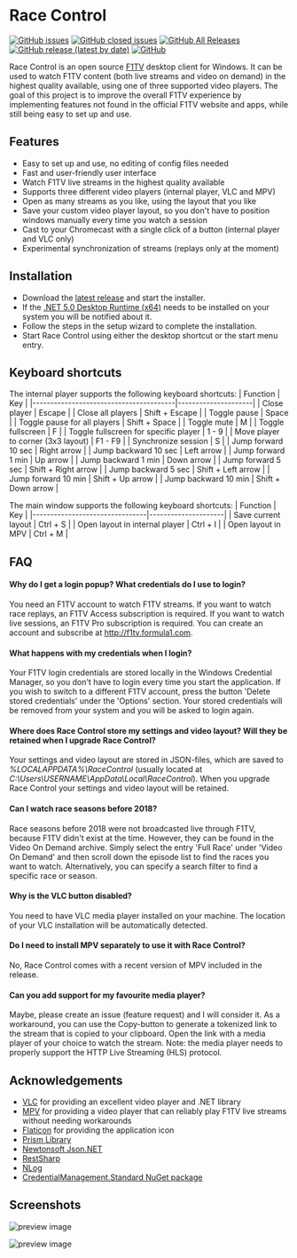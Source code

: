 # Race Control

[![GitHub issues](https://img.shields.io/github/issues/robvdpol/RaceControl)](https://github.com/robvdpol/RaceControl/issues?q=is%3Aopen+is%3Aissue)
[![GitHub closed issues](https://img.shields.io/github/issues-closed/robvdpol/RaceControl)](https://github.com/robvdpol/RaceControl/issues?q=is%3Aissue+is%3Aclosed)
[![GitHub All Releases](https://img.shields.io/github/downloads/robvdpol/RaceControl/total)](https://github.com/robvdpol/RaceControl/releases)
[![GitHub release (latest by date)](https://img.shields.io/github/v/release/robvdpol/RaceControl)](https://github.com/robvdpol/RaceControl/releases/latest)
[![GitHub](https://img.shields.io/github/license/robvdpol/RaceControl)](https://github.com/robvdpol/RaceControl/blob/master/LICENSE.md)

Race Control is an open source [F1TV](https://f1tv.formula1.com) desktop client for Windows. It can be used to watch F1TV content (both live streams and video on demand) in the highest quality available, using one of three supported video players. The goal of this project is to improve the overall F1TV experience by implementing features not found in the official F1TV website and apps, while still being easy to set up and use.

## Features
* Easy to set up and use, no editing of config files needed
* Fast and user-friendly user interface
* Watch F1TV live streams in the highest quality available
* Supports three different video players (internal player, VLC and MPV)
* Open as many streams as you like, using the layout that you like
* Save your custom video player layout, so you don't have to position windows manually every time you watch a session
* Cast to your Chromecast with a single click of a button (internal player and VLC only)
* Experimental synchronization of streams (replays only at the moment)

## Installation
* Download the [latest release](https://github.com/robvdpol/RaceControl/releases/latest) and start the installer.
* If the [.NET 5.0 Desktop Runtime (x64)](https://dotnet.microsoft.com/download/dotnet-core/5.0/runtime) needs to be installed on your system you will be notified about it.
* Follow the steps in the setup wizard to complete the installation.
* Start Race Control using either the desktop shortcut or the start menu entry.

## Keyboard shortcuts
The internal player supports the following keyboard shortcuts:
| Function                               | Key                 |
|----------------------------------------|---------------------|
| Close player                           | Escape              |
| Close all players                      | Shift + Escape      |
| Toggle pause                           | Space               |
| Toggle pause for all players           | Shift + Space       |
| Toggle mute                            | M                   |
| Toggle fullscreen                      | F                   |
| Toggle fullscreen for specific player  | 1 - 9               |
| Move player to corner (3x3 layout)     | F1 - F9             |
| Synchronize session                    | S                   |
| Jump forward 10 sec                    | Right arrow         |
| Jump backward 10 sec                   | Left arrow          |
| Jump forward 1 min                     | Up arrow            |
| Jump backward 1 min                    | Down arrow          |
| Jump forward 5 sec                     | Shift + Right arrow |
| Jump backward 5 sec                    | Shift + Left arrow  |
| Jump forward 10 min                    | Shift + Up arrow    |
| Jump backward 10 min                   | Shift + Down arrow  |

The main window supports the following keyboard shortcuts:
| Function                       | Key                 |
|--------------------------------|---------------------|
| Save current layout            | Ctrl + S            |
| Open layout in internal player | Ctrl + I            |
| Open layout in MPV             | Ctrl + M            |

## FAQ
#### Why do I get a login popup? What credentials do I use to login?
You need an F1TV account to watch F1TV streams. If you want to watch race replays, an F1TV Access subscription is required. If you want to watch live sessions, an F1TV Pro subscription is required. You can create an account and subscribe at http://f1tv.formula1.com.

#### What happens with my credentials when I login?
Your F1TV login credentials are stored locally in the Windows Credential Manager, so you don't have to login every time you start the application. If you wish to switch to a different F1TV account, press the button 'Delete stored credentials' under the 'Options' section. Your stored credentials will be removed from your system and you will be asked to login again.

#### Where does Race Control store my settings and video layout? Will they be retained when I upgrade Race Control?
Your settings and video layout are stored in JSON-files, which are saved to *%LOCALAPPDATA%\RaceControl* (usually located at *C:\Users\USERNAME\AppData\Local\RaceControl*). When you upgrade Race Control your settings and video layout will be retained.

#### Can I watch race seasons before 2018?
Race seasons before 2018 were not broadcasted live through F1TV, because F1TV didn't exist at the time. However, they can be found in the Video On Demand archive. Simply select the entry 'Full Race' under 'Video On Demand' and then scroll down the episode list to find the races you want to watch. Alternatively, you can specify a search filter to find a specific race or season.

#### Why is the VLC button disabled?
You need to have VLC media player installed on your machine. The location of your VLC installation will be automatically detected.

#### Do I need to install MPV separately to use it with Race Control?
No, Race Control comes with a recent version of MPV included in the release.

#### Can you add support for my favourite media player?
Maybe, please create an issue (feature request) and I will consider it. As a workaround, you can use the Copy-button to generate a tokenized link to the stream that is copied to your clipboard. Open the link with a media player of your choice to watch the stream. Note: the media player needs to properly support the HTTP Live Streaming (HLS) protocol.

## Acknowledgements
* [VLC](https://www.videolan.org/vlc) for providing an excellent video player and .NET library
* [MPV](https://mpv.io) for providing a video player that can reliably play F1TV live streams without needing workarounds
* [Flaticon](https://www.flaticon.com) for providing the application icon
* [Prism Library](https://prismlibrary.com)
* [Newtonsoft Json.NET](https://www.newtonsoft.com/json)
* [RestSharp](https://restsharp.dev)
* [NLog](https://nlog-project.org)
* [CredentialManagement.Standard NuGet package](https://www.nuget.org/packages/CredentialManagement.Standard)

## Screenshots
![preview image](https://imgur.com/Ngos9JZ.png)

![preview image](https://imgur.com/m46BzZj.png)
